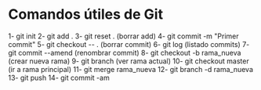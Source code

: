# Comandos útiles de Git


1- git init
2- git add .
3- git reset . (borrar add)
4- git commit -m "Primer commit"
5- git checkout -- . (borrar commit)
6- git log (listado commits)
7- git commit --amend (renombrar commit)
8- git checkout -b rama_nueva (crear nueva rama)
9- git branch (ver rama actual)
10- git checkout master (ir a rama principal)
11- git merge rama_nueva
12- git branch -d rama_nueva
13- git push
14- git commit -am

